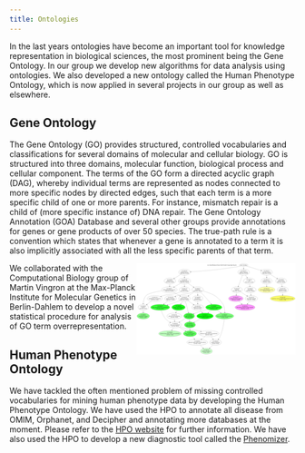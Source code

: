 ```yaml
---
title: Ontologies
---
```



In the last years ontologies have become an important tool for knowledge representation in biological sciences, the most prominent being the Gene Ontology. In our group we develop new algorithms for data analysis using ontologies. We also developed a new ontology called the Human Phenotype Ontology, which is now applied in several projects in our group as well as elsewhere.

Gene Ontology
------------

The Gene Ontology (GO) provides structured, controlled vocabularies and classifications for several domains of molecular and cellular biology. GO is structured into three domains, molecular function, biological process and cellular component. The terms of the GO form a directed acyclic graph (DAG), whereby individual terms are represented as nodes connected to more specific nodes by directed edges, such that each term is a more specific child of one or more parents. For instance, mismatch repair is a child of (more specific instance of) DNA repair. The Gene Ontology Annotation (GOA) Database and several other groups provide annotations for genes or gene products of over 50 species. The true-path rule is a convention which states that whenever a gene is annotated to a term it is also implicitly associated with all the less specific parents of that term.

<img style="float: right" src="/images/ontologizer.png">


We collaborated with the Computational Biology group of Martin Vingron at the Max-Planck Institute for Molecular Genetics in Berlin-Dahlem to develop a novel statistical procedure for analysis of GO term overrepresentation.

Human Phenotype Ontology
------------

We have tackled the often mentioned problem of missing controlled vocabularies for mining human phenotype data by developing the Human Phenotype Ontology. We have used the HPO to annotate all disease from OMIM, Orphanet, and Decipher and annotating more databases at the moment. Please refer to the [HPO website](http://www.human-phenotype-ontology.org) for further information. We have also used the HPO to develop a new diagnostic tool called the [Phenomizer](http://compbio.charite.de/phenomizer).

